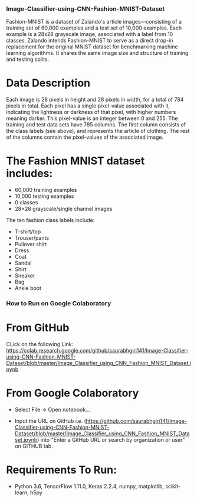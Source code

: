 ### Image-Classifier-using-CNN-Fashion-MNIST-Dataset

Fashion-MNIST is a dataset of Zalando's article images—consisting of a training set of 60,000 examples and a test set of 10,000 examples. Each example is a 28x28 grayscale image, associated with a label from 10 classes. Zalando intends Fashion-MNIST to serve as a direct drop-in replacement for the original MNIST dataset for benchmarking machine learning algorithms. It shares the same image size and structure of training and testing splits. 
# Data Description
Each image is 28 pixels in height and 28 pixels in width, for a total of 784 pixels in total.
Each pixel has a single pixel-value associated with it, indicating the lightness or darkness of that pixel, with higher numbers meaning darker. This pixel-value is an integer between 0 and 255.
The training and test data sets have 785 columns.
The first column consists of the class labels (see above), and represents the article of clothing.
The rest of the columns contain the pixel-values of the associated image.

# The Fashion MNIST dataset includes:

* 60,000 training examples
* 10,000 testing examples
* 0 classes
* 28×28 grayscale/single channel images

The ten fashion class labels include:

* T-shirt/top
* Trouser/pants
* Pullover shirt
* Dress
* Coat
* Sandal
* Shirt
* Sneaker
* Bag
* Ankle boot

### How to Run on Google Colaboratory
# From GitHub
CLick on the following Link:
 https://colab.research.google.com/github/saurabhgiri141/Image-Classifier-using-CNN-Fashion-MNIST-Dataset/blob/master/Image_Classifier_using_CNN_Fashion_MNIST_Dataset.ipynb

# From Google Colaboratory
* Select File -> Open notebook...

* Input the URL on GitHub i.e. (https://github.com/saurabhgiri141/Image-Classifier-using-CNN-Fashion-MNIST-Dataset/blob/master/Image_Classifier_using_CNN_Fashion_MNIST_Dataset.ipynb) into "Enter a GitHub URL or search by organization or user" on GITHUB tab.


# Requirements To Run:
* Python 3.6, TensorFlow 1.11.0, Keras 2.2.4, numpy, matplotlib, scikit-learn, h5py


